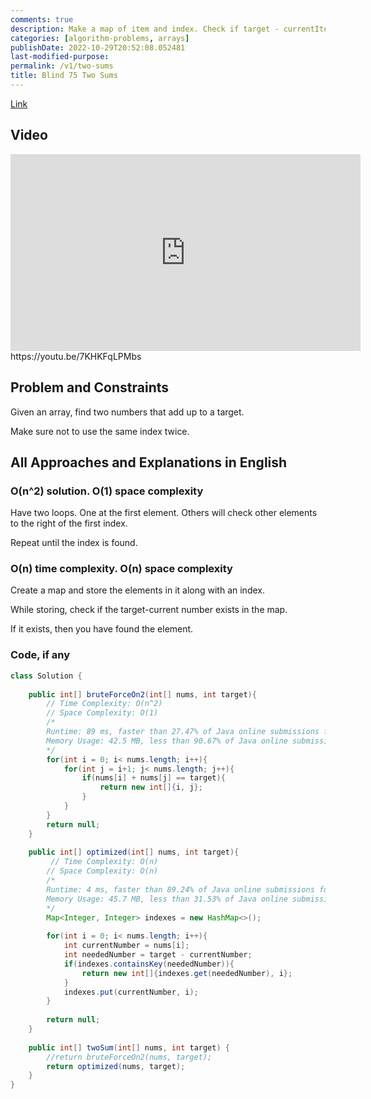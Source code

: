 ```yaml
---
comments: true
description: Make a map of item and index. Check if target - currentItem exists.
categories: [algorithm-problems, arrays]
publishDate: 2022-10-29T20:52:08.052481
last-modified-purpose:
permalink: /v1/two-sums
title: Blind 75 Two Sums
---
```


[Link](https://leetcode.com/problems/two-sum/)

## Video

<iframe width="560" height="315" src="https://www.youtube.com/embed/7KHKFqLPMbs" title="YouTube video player" frameborder="0" allow="accelerometer; autoplay; clipboard-write; encrypted-media; gyroscope; picture-in-picture" allowfullscreen></iframe>https://youtu.be/7KHKFqLPMbs

## Problem and Constraints

Given an array, find two numbers that add up to a target.

Make sure not to use the same index twice.

## All Approaches and Explanations in English

### O(n^2) solution. O(1) space complexity

Have two loops. 
One at the first element. Others will check other elements to the right of the first index.

Repeat until the index is found.

### O(n) time complexity. O(n) space complexity

Create a map and store the elements in it along with an index.

While storing, check if the target-current number exists in the map.

If it exists, then you have found the element.

### Code, if any

```java
class Solution {
    
    public int[] bruteForceOn2(int[] nums, int target){ 
        // Time Complexity: O(n^2)
        // Space Complexity: O(1)
        /*
        Runtime: 89 ms, faster than 27.47% of Java online submissions for Two Sum.
        Memory Usage: 42.5 MB, less than 90.67% of Java online submissions for Two Sum.
        */
        for(int i = 0; i< nums.length; i++){
            for(int j = i+1; j< nums.length; j++){
                if(nums[i] + nums[j] == target){
                    return new int[]{i, j};
                }
            }
        }
        return null;
    }
    
    public int[] optimized(int[] nums, int target){
         // Time Complexity: O(n)
        // Space Complexity: O(n)
        /*
        Runtime: 4 ms, faster than 89.24% of Java online submissions for Two Sum.
        Memory Usage: 45.7 MB, less than 31.53% of Java online submissions for Two Sum
        */
        Map<Integer, Integer> indexes = new HashMap<>();
        
        for(int i = 0; i< nums.length; i++){
            int currentNumber = nums[i];
            int neededNumber = target - currentNumber;
            if(indexes.containsKey(neededNumber)){
                return new int[]{indexes.get(neededNumber), i};
            }
            indexes.put(currentNumber, i);
        }
        
        return null;
    }
    
    public int[] twoSum(int[] nums, int target) {
        //return bruteForceOn2(nums, target);
        return optimized(nums, target);
    }
}
```